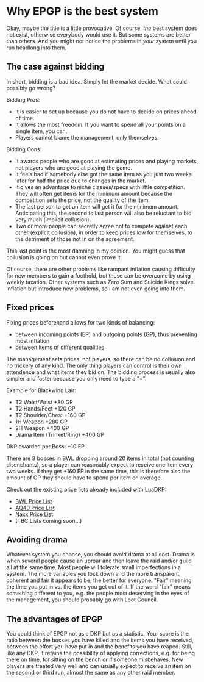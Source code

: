 # Why EPGP is the best system

Okay, maybe the title is a little provocative. Of course, *the* best system does not exist, otherwise everybody would use it.
But some systems are better than others. And you might not notice the problems in *your* system until you run headlong into them.

## The case against bidding

In short, bidding is a bad idea. Simply let the market decide. What could possibly go wrong?

Bidding Pros:
- It is easier to set up because you do not have to decide on prices ahead of time.
- It allows the most freedom. If you want to spend all your points on a single item, you can.
- Players cannot blame the management, only themselves.

Bidding Cons:
- It awards people who are good at estimating prices and playing markets, not players who are good at playing the game.
- It feels bad if somebody else got the same item as you just two weeks later for half the price due to changes in the market.
- It gives an advantage to niche classes/specs with little competition. They will often get items for the minimum amount because the competition sets the price, not the quality of the item.
- The last person to get an item will get it for the minimum amount. Anticipating this, the second to last person will also be reluctant to bid very much (implicit collusion).
- Two or more people can secretly agree not to compete against each other (explicit collusion), in order to keep prices low for themselves, to the detriment of those not in on the agreement.

This last point is the most damning in my opinion. You might guess that collusion is going on but cannot even prove it.

Of course, there are other problems like rampant inflation causing difficulty for new members to gain a foothold, but those can be overcome by using weekly taxation. Other systems such as Zero Sum and Suicide Kings solve inflation but introduce new problems, so I am not even going into them.

## Fixed prices

Fixing prices beforehand allows for two kinds of balancing:
- between incoming points (EP) and outgoing points (GP), thus preventing most inflation
- between items of different qualities

The management sets prices, not players, so there can be no collusion and no trickery of any kind. The only thing players can control is their own attendence and what items they bid on. The bidding process is usually also simpler and faster because you only need to type a "+".

Example for Blackwing Lair:
- T2 Waist/Wrist +80 GP
- T2 Hands/Feet +120 GP
- T2 Shoulder/Chest +160 GP
- 1H Weapon +280 GP
- 2H Weapon +400 GP
- Drama Item (Trinket/Ring) +400 GP

DKP awarded per Boss: +10 EP

There are 8 bosses in BWL dropping around 20 items in total (not counting disenchants), so a player can reasonably expect to receive one item every two weeks. If they get +160 EP in the same time, this is therefore also the amount of GP they should have to spend per item on average.

Check out the existing price lists already included with LuaDKP:
- [BWL Price List](../Manager/Defaults/MyGroup/Settings/BWL.lua)
- [AQ40 Price List](../Manager/Defaults/MyGroup/Settings/AQ40.lua)
- [Naxx Price List](../Manager/Defaults/MyGroup/Settings/Naxx.lua)
- (TBC Lists coming soon...)

## Avoiding drama

Whatever system you choose, you should avoid drama at all cost. Drama is when several people cause an uproar and then leave the raid and/or guild all at the same time. Most people will tolerate small imperfections in a system. The more variables you lock down and the more transparent, coherent and fair it appears to be, the better for everyone. "Fair" meaning the time you put in vs. the items you get out of it. If the word "fair" means something different to you, e.g. the people most deserving in the eyes of the management, you should probably go with Loot Council.

## The advantages of EPGP

You could think of EPGP not as a DKP but as a statistic. Your score is the ratio between the bosses you have killed and the items you have received, between the effort you have put in and the benefits you have reaped. Still, like any DKP, it retains the possibility of applying corrections, e.g. for being there on time, for sitting on the bench or if someone misbehaves. New players are treated very well and can usually expect to receive an item on the second or third run, almost the same as any other raid member.
